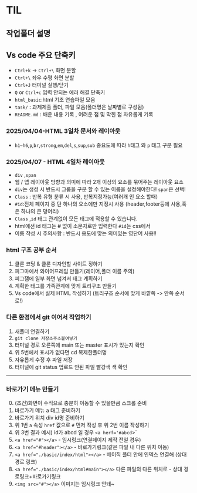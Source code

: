 # TIL
## 작업폴더 설명
## Vs code 주요 단축키
* `Ctrl+k` -> `Ctrl+\` 화면 분할 
* `Ctrl+\` 좌우 수평 화면 분할
* `Ctrl+J` 터미널 실행/닫기
* `Q` or `Ctrl+c` 입력 안되는 에러 해결 단축키
* `html_basic`:html 기초 연습파일 모음
* `task/` : 과제제출 폴더, 파일 모음(폴더명은 날짜별로 구성됨)
* `README.md` : 배운 내용 기록 , 어려운 점 및 막힌 점 자유롭게 기록
### 2025/04/04-HTML 3일차 문서와 레이아웃
* `h1~h6`,`p`,`br`,`strong`,`em`,`del`,`s`,`sup`,`sub`
중요도에 따라 `h`태그 와 `p` 태그 구분 필요
### 2025/04/07 - HTML 4일차 레이아웃
* `div` ,`span`
* 웹 / 앱 레이아웃 방향과 의미에 따라 2개 이상의 요소를 묶어주는 레이아웃 요소
* `div`는 생성 시 반드시 그룹을 구분 할 수 있는 이름을 설정해야한다! `span`은 선택!
* `Class` : 반복 유형 분류 시 사용, 반복지정가능(여러개 인 요소 할때)
* `#id`:전체 페이지 중 단 하나의 요소에만 지정시 사용 (header,footer등에 사용,혹은 하나의 큰 덩어리)
* `Class` ,`id` 태그 관계없이 모든 태그에 적용할 수 있습니다.
* html에선 id 태그는 # 없이 소문자로만 입력한다 `#id`는 css에서
* 이름 작성 시 주의사항 : 반드시 용도에 맞는 의미있는 영단어 사용!!
### html 구조 공부 순서
1. 클론 코딩 & 클론 디자인할 사이트 정하기
2. 피그마에서 와이어프레임 만들기(레이어,폴더 이름 주의)
3. 피그잼에 일부 화면 넘겨서 태그 계획하기
4. 계획한 태그를 가족관계에 맞게 트리구조 만들기
5. Vs code에서 실제 HTML 작성하기 (트리구조 순서에 맞게 바깥쪽 -> 안쪽 순서로!) 
### 다른 환경에서 git 이어서 작업하기
1. 새폴더 연결하기
2. `git clone 저장소주소붙여넣기`
3. 터미널 경로 오른쪽에 main 또는 master 표시가 있는지 확인
4. 위 5번에서 표시가 없다면 cd 복제한폴더명
5. 자유롭게 수정 후 파일 저장
6. 터미널에 git status 업로드 안된 파일 빨강색 색 확인
______
 ### 바로가기 메뉴 만들기
0. (조건)화면이 수직으로 충분히 이동할 수 있을만큼 스크롤 준비
1. 바로가기 메뉴 a 태그 준비하기
2. 바로가기 위치 div id명 준비하기
3. 위 1번 `a` 속성 `href` 값으로 `#` 먼저 작성 후 위 2번 이름 작성하기
4. 위 3번 결과 예시) id가 abcd 일 경우 `<a herf='#abcd`></a>`
5. `<a href="#"></a>`  - 임시링크(연결페이지 제작 전일 경우)
6. `<a href="#header"></a>`  - 바로가기링크(같은 파일 내 다른 위치 이동)
7. `<a href="./basic/index/html"></a>` - 베이직 폴더 안에 인덱스 연결해 (상대경로 링크)
8. `<a href="./basic/index/html#main"></a>` 다른 파일의 다른 위치로 - 상대 경로링크+바로가기링크
9. `<img src="#"></a>` 이미지는 임시링크 안돼~ 